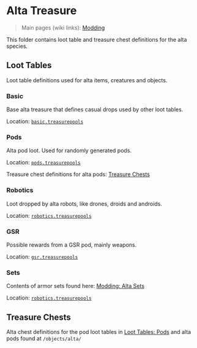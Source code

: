 # Alta Treasure

> Main pages (wiki links): [Modding](https://github.com/Ceterai/Enternia/wiki/Modding)

This folder contains loot table and treasure chest definitions for the alta species.

## Loot Tables

Loot table definitions used for alta items, creatures and objects.

### Basic

Base alta treasure that defines casual drops used by other loot tables.

Location: [`basic.treasurepools`](./basic.treasurepools)

### Pods

Alta pod loot. Used for randomly generated pods.

Location: [`pods.treasurepools`](./pods.treasurepools)

Treasure chest definitions for alta pods: [Treasure Chests](#treasure-chests)

### Robotics

Loot dropped by alta robots, like drones, droids and androids.

Location: [`robotics.treasurepools`](./robotics.treasurepools)

### GSR

Possible rewards from a GSR pod, mainly weapons.

Location: [`gsr.treasurepools`](./gsr.treasurepools)

### Sets

Contents of armor sets found here: [Modding: Alta Sets](/items/active/alta/sets/README.md#sets)

Location: [`robotics.treasurepools`](./robotics.treasurepools)

## Treasure Chests

Alta chest definitions for the pod loot tables in [Loot Tables: Pods](#pods) and alta pods found at `/objects/alta/`

